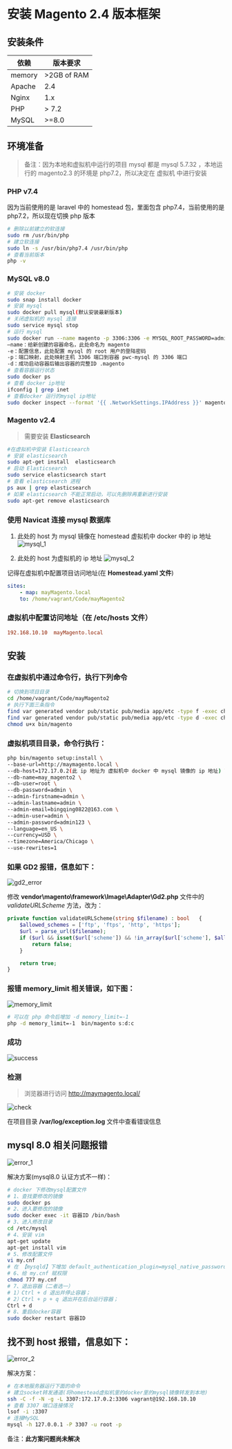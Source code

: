 # 安装 Magento 2.4 版本框架

## 安装条件

|依赖|版本要求|
|---|---|
|memory| >2GB of RAM |
|Apache|2.4|
|Nginx|1.x|
|PHP| > 7.2|
|MySQL|>=8.0|

## 环境准备

> 备注：因为本地和虚拟机中运行的项目 mysql 都是 mysql 5.7.32 ，本地运行的 magento2.3 的环境是 php7.2，所以决定在 虚拟机 中进行安装

### **PHP v7.4**

因为当前使用的是 laravel 中的 homestead 包，里面包含 php7.4，当前使用的是 php7.2，所以现在切换 php 版本

```bash
# 删除以前建立的软连接
sudo rm /usr/bin/php
# 建立软连接
sudo ln -s /usr/bin/php7.4 /usr/bin/php 
# 查看当前版本
php -v
```

### **MySQL v8.0**

```bash
# 安装 docker
sudo snap install docker
# 安装 mysql
sudo docker pull mysql(默认安装最新版本)
# 关闭虚拟机的 mysql 连接
sudo service mysql stop
# 运行 mysql
sudo docker run --name magento -p 3306:3306 -e MYSQL_ROOT_PASSWORD=admin  -d 
–name：给新创建的容器命名，此处命名为 magento
-e：配置信息，此处配置 mysql 的 root 用户的登陆密码
-p：端口映射，此处映射主机 3306 端口到容器 pwc-mysql 的 3306 端口
-d：成功启动容器后输出容器的完整ID .magento 
# 查看容器运行状态
sudo docker ps
# 查看 docker ip地址
ifconfig | grep inet
# 查看docker 运行的mysql ip地址
sudo docker inspect --format '{{ .NetworkSettings.IPAddress }}' magento
```

### **Magento v2.4** 

> 需要安装 **Elasticsearch**

``` bash
#在虚拟机中安装 Elasticsearch
# 安装 elasticsearch
sudo apt-get install  elasticsearch
# 启动 Elasticsearch
sudo service elasticsearch start
# 查看 elasticsearch 进程
ps aux | grep elasticsearch
# 如果 elasticsearch 不能正常启动，可以先删除再重新进行安装
sudo apt-get remove elasticsearch
```

### 使用 **Navicat** 连接 **mysql** 数据库

1. 此处的 host 为 mysql 镜像在 homestead 虚拟机中 docker 中的 ip 地址
  ![mysql_1](../images/magento/mysql_1.png)

2. 此处的 host 为虚拟机的 ip 地址
  ![mysql_2](../images/magento/mysql_2.png)

记得在虚拟机中配置项目访问地址(在 **Homestead.yaml 文件**)

```yaml
sites:
    - map: mayMagento.local
    to: /home/vagrant/Code/mayMagento2
```

### 虚拟机中配置访问地址（在 **/etc/hosts 文件**）

```conf
192.168.10.10  mayMagento.local
```

## 安装

### 在虚拟机中通过命令行，执行下列命令

```bash
# 切换到项目目录
cd /home/vagrant/Code/mayMagento2
# 执行下面三条指令
find var generated vendor pub/static pub/media app/etc -type f -exec chmod g+w {} +
find var generated vendor pub/static pub/media app/etc -type d -exec chmod g+ws {} +
chmod u+x bin/magento
```

### 虚拟机项目目录，命令行执行：

```bash
php bin/magento setup:install \
--base-url=http://maymagento.local \
--db-host=172.17.0.2(此 ip 地址为 虚拟机中 docker 中 mysql 镜像的 ip 地址) \
--db-name=may_magento2 \
--db-user=root \
--db-password=admin \
--admin-firstname=admin \
--admin-lastname=admin \
--admin-email=bingqing0822@163.com \
--admin-user=admin \
--admin-password=admin123 \
--language=en_US \
--currency=USD \
--timezone=America/Chicago \
--use-rewrites=1
```

### 如果 **GD2** 报错，信息如下：

![gd2_error](../images/magento/gd2.png)

修改 **vendor\magento\framework\Image\Adapter\Gd2.php** 文件中的 *validateURLScheme* 方法，改为：

```php
private function validateURLScheme(string $filename) : bool   {
    $allowed_schemes = ['ftp', 'ftps', 'http', 'https'];
    $url = parse_url($filename);
    if ($url && isset($url['scheme']) && !in_array($url['scheme'], $allowed_schemes) && !file_exists($filename)) {
        return false;
    }

    return true;   
}
```

### 报错 **memory_limit** 相关错误，如下图：

![memory_limit](../images/magento/memory_limit.png)

```bash
# 可以在 php 命令后增加 -d memory_limit=-1
php -d memory_limit=-1  bin/magento s:d:c
```

### 成功

![success](../images/magento/success_magento2.4.png)

### 检测

> 浏览器进行访问 http://maymagento.local/

![check](../images/magento/check_1.jpg)

在项目目录 **/var/log/exception.log** 文件中查看错误信息

## **mysql 8.0** 相关问题报错

![error_1](../images/magento/mysql_3.jpg)

解决方案(mysql8.0 认证方式不一样)：

```bash
# docker 下修改mysql配置文件
# 1、查找要修改的镜像
sudo docker ps
# 2、进入要修改的镜像
sudo docker exec -it 容器ID /bin/bash
# 3、进入修改目录
cd /etc/mysql
# 4、安装 vim
apt-get update
apt-get install vim
# 5、修改配置文件
vi my.cnf
# 在 【mysqld】下增加 default_authentication_plugin=mysql_native_password
# 6、给 my.cnf 赋权限
chmod 777 my.cnf
# 7、退出容器（二者选一）
# 1）Ctrl + d 退出并停止容器；
# 2）Ctrl + p + q 退出并在后台运行容器；
Ctrl + d
# 8、重启docker容器
sudo docker restart 容器ID
```

## 找不到 **host** 报错，信息如下：

![error_2](../images/magento/mysql_4.jpg)

解决方案：

```bash
# 在本地服务器运行下面的命令
# 建立socket转发通道(将homestead虚拟机里的docker里的mysql镜像转发到本地)
ssh -C -f -N -g -L 3307:172.17.0.2:3306 vagrant@192.168.10.10
# 查看 3307 端口连接情况
lsof -i :3307
# 连接MySQL
mysql -h 127.0.0.1 -P 3307 -u root -p 
```

备注：**此方案问题尚未解决**

